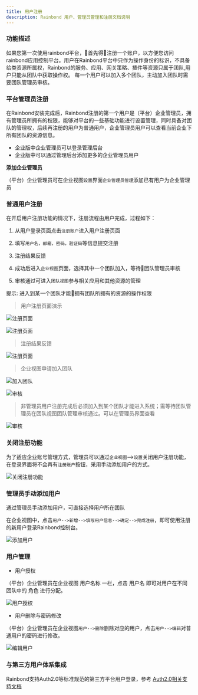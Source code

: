 ```yaml
---
title: 用户注册
description: Rainbond 用户、管理员管理和注册文档说明
---
```


### 功能描述
如果您第一次使用rainbond平台，首先得注册一个账户，以方便您访问rainbond应用控制平台。用户在Rainbond平台中只作为操作身份的标识，不具备给类资源所属权，Rainbond的服务、应用、网关策略、插件等资源只属于团队,用户只能从团队中获取操作权。
每一个用户可以加入多个团队，主动加入团队时需要团队管理员审核。

### 平台管理员注册
在Rainbond安装完成后，Rainbond注册的第一个用户是（平台）企业管理员，拥有管理员所拥有的权限，能够对平台的一些基础功能进行设置管理，同时具备对团队的管理权，后续再注册的用户为普通用户，企业管理员用户可以查看当前企业下所有团队的资源信息。

* 企业版中企业管理员可以登录管理后台
* 企业版中可以通过管理后台添加更多的企业管理员用户

**添加企业管理员**

（平台）企业管理员可在企业视图`设置`界面`企业管理员管理`添加已有用户为企业管理员


### 普通用户注册

在开启用户注册功能的情况下，注册流程由用户完成，过程如下：

1. 从用户登录页面点击`注册账户`进入用户注册页面

2. 填写`用户名，邮箱，密码，验证码`等信息提交注册

3. 注册结果反馈

4. 成功后进入`企业视图`页面，选择其中一个团队加入，等待团队管理员审核

5. 审核通过可进入`团队视图`参与相关应用和其他资源的管理

提示: 进入到某一个团队才能拥有团队所拥有的资源的操作权限

> 用户注册页面演示

![注册页面](https://static.goodrain.com/docs/5.6/use-manual/user-registration-login/user-login-1.png)

![注册页面](https://static.goodrain.com/docs/5.6/use-manual/user-registration-login/user-login-2.png)

> 注册结果反馈

![注册页面](https://static.goodrain.com/docs/5.6/use-manual/user-registration-login/user-login-3.png)

> 企业视图申请加入团队

![加入团队](https://static.goodrain.com/docs/5.6/use-manual/user-registration-login/user-login-4.png)

![审核](https://static.goodrain.com/docs/5.6/use-manual/user-registration-login/user-login-5.png)

> 非管理员用户注册完成后必须加入到某个团队才能进入系统；需等待团队管理员在团队视图团队管理审核通过。可以在管理员界面查看

![审核](https://static.goodrain.com/docs/5.6/use-manual/user-registration-login/user-login-6.png)


### 关闭注册功能

为了适应企业账号管理方式，管理员可以通过`企业视图`-->`设置`关闭用户注册功能，在登录界面将不会再有`注册账户`按钮，采用手动添加用户的方式。

![关闭注册功能](https://static.goodrain.com/docs/5.6/use-manual/user-registration-login/user-login-7.png)

### 管理员手动添加用户

通过管理员手动添加用户，可直接选择用户所在团队

在企业视图中，点击`用户-->新增-->填写用户信息-->确定-->完成注册`，即可使用注册的新用户登录Rainbond控制台。

![添加用户](https://static.goodrain.com/docs/5.6/use-manual/user-registration-login/user-login-8.png)

### 用户管理

* 用户授权

（平台）企业管理员在企业视图 用户名称 一栏，点击 用户名 即可对用户在不同团队中的 角色 进行分配。

![用户授权](https://static.goodrain.com/docs/5.6/use-manual/user-registration-login/user-login-9.png)

* 用户删除与密码修改

（平台）企业管理员在企业视图`用户-->删除`删除对应的用户，点击`用户-->编辑`对普通用户的密码进行修改。

![编辑用户](https://static.goodrain.com/docs/5.6/use-manual/user-registration-login/user-login-10.png)


### 与第三方用户体系集成

Rainbond支持Auth2.0等标准规范的第三方平台用户登录，参考 [Auth2.0相关支持文档](oauth2.0/oauth-create)
